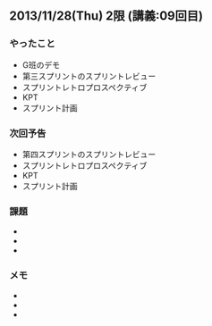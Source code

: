 ## 2013/11/28(Thu) 2限 (講義:09回目)
### やったこと
 * G班のデモ
 * 第三スプリントのスプリントレビュー
 * スプリントレトロプロスペクティブ
 * KPT
 * スプリント計画

### 次回予告
 * 第四スプリントのスプリントレビュー
 * スプリントレトロプロスペクティブ
 * KPT
 * スプリント計画

### 課題

 * 
 * 
 * 


### メモ

 * 
 * 
 * 
 
